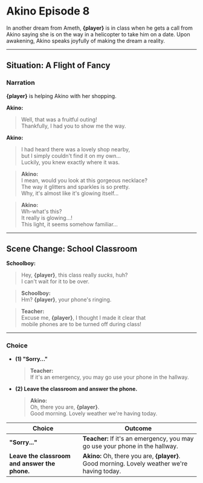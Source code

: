 # Akino Episode 8

In another dream from Ameth, **{player}** is in class when he gets a call from Akino saying she is on the way in a helicopter to take him on a date. Upon awakening, Akino speaks joyfully of making the dream a reality.

---

## Situation: A Flight of Fancy

### Narration
**{player}** is helping Akino with her shopping.

**Akino:**  
> Well, that was a fruitful outing!  
> Thankfully, I had you to show me the way.  

**Akino:**  
> I had heard there was a lovely shop nearby,  
> but I simply couldn't find it on my own...  
> Luckily, you knew exactly where it was.  

> **Akino:**  
> I mean, would you look at this gorgeous necklace?  
> The way it glitters and sparkles is so pretty.  
> Why, it's almost like it's glowing itself...  

> **Akino:**  
> Wh-what's this?  
> It really is glowing...!  
> This light, it seems somehow familiar...  

---

## Scene Change: School Classroom

**Schoolboy:**  
> Hey, **{player}**, this class really *sucks*, huh?  
> I can't wait for it to be over.  

> **Schoolboy:**  
> Hm? **{player}**, your phone's ringing.  

> **Teacher:**  
> Excuse me, **{player}**, I thought I made it clear that  
> mobile phones are to be turned off during class!  

---

### **Choice**
- **(1) "Sorry..."**  
  > **Teacher:**  
  > If it's an emergency, you may go use your phone in the hallway.  

- **(2) Leave the classroom and answer the phone.**  
  > **Akino:**  
  > Oh, there you are, **{player}**.  
  > Good morning. Lovely weather we're having today.


| Choice | Outcome |
|--------|---------|
| **"Sorry..."** | **Teacher:** If it's an emergency, you may go use your phone in the hallway. |
| **Leave the classroom and answer the phone.** | **Akino:** Oh, there you are, **{player}**. Good morning. Lovely weather we're having today. |
